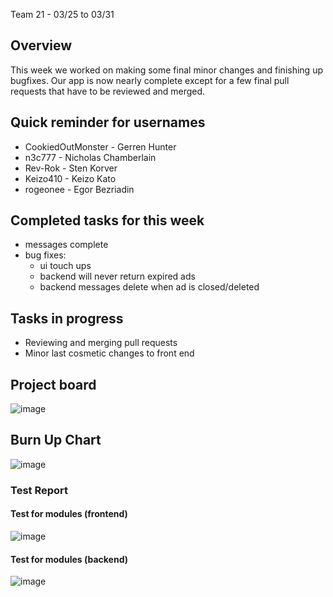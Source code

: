 Team 21 - 03/25 to 03/31

## Overview

This week we worked on making some final minor changes and finishing up bugfixes. Our app is now nearly complete
except for a few final pull requests that have to be reviewed and merged.

## Quick reminder for usernames

* CookiedOutMonster - Gerren Hunter
* n3c777 - Nicholas Chamberlain
* Rev-Rok - Sten Korver
* Keizo410 - Keizo Kato
* rogeonee - Egor Bezriadin

## Completed tasks for this week
- messages complete
- bug fixes: 
  - ui touch ups
  - backend will never return expired ads
  - backend messages delete when ad is closed/deleted
 

## Tasks in progress
- Reviewing and merging pull requests
- Minor last cosmetic changes to front end

## Project board
![image](https://github.com/COSC-499-W2023/year-long-project-team-21/assets/112997109/89c4cdbc-af18-4e61-95fd-519026a8dd9f)




## Burn Up Chart
![image](https://github.com/COSC-499-W2023/year-long-project-team-21/assets/112997109/3f299568-125d-4383-8ada-ce76995cde62)



### Test Report

#### Test for modules (frontend)
![image](https://github.com/COSC-499-W2023/year-long-project-team-21/assets/90278067/12ca80b1-90c6-4999-88ee-24905929f7ed)

#### Test for modules (backend)
![image](https://github.com/COSC-499-W2023/year-long-project-team-21/assets/112997109/3f479cf7-3548-462f-bbfc-ebfe76eeaa1c)
